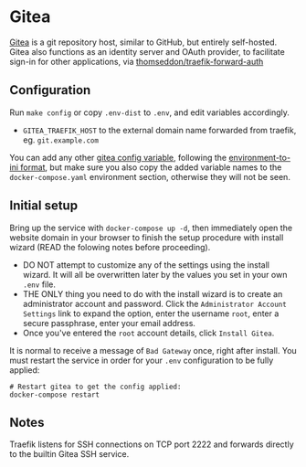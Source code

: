 # Gitea

[Gitea](https://gitea.com/) is a git repository host, similar to GitHub, but
entirely self-hosted. Gitea also functions as an identity server and OAuth
provider, to facilitate sign-in for other applications, via
[thomseddon/traefik-forward-auth](https://github.com/thomseddon/traefik-forward-auth)

## Configuration

Run `make config` or copy `.env-dist` to `.env`, and edit variables
accordingly.

 * `GITEA_TRAEFIK_HOST` to the external domain name forwarded from traefik, eg.
   `git.example.com`

You can add any other [gitea config
variable](https://docs.gitea.io/en-us/config-cheat-sheet/), following the
[environment-to-ini
format](https://github.com/go-gitea/gitea/tree/main/contrib/environment-to-ini),
but make sure you also copy the added variable names to the
`docker-compose.yaml` environment section, otherwise they will not be seen.

## Initial setup

Bring up the service with `docker-compose up -d`, then immediately open the
website domain in your browser to finish the setup procedure with install wizard
(READ the folowing notes before proceeding).

 * DO NOT attempt to customize any of the settings using the install wizard. It
   will all be overwritten later by the values you set in your own `.env` file.
 * THE ONLY thing you need to do with the install wizard is to create an
   administrator account and password. Click the `Administrator Account
   Settings` link to expand the option, enter the username `root`, enter a
   secure passphrase, enter your email address.
 * Once you've entered the `root` account details, click `Install Gitea`.
 
It is normal to receive a message of `Bad Gateway` once, right after install.
You must restart the service in order for your `.env` configuration to be fully
applied:

```
# Restart gitea to get the config applied:
docker-compose restart
```

## Notes

Traefik listens for SSH connections on TCP port 2222 and forwards directly to
the builtin Gitea SSH service.

